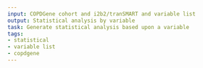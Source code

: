 ```yaml
---
input: COPDGene cohort and i2b2/tranSMART and variable list
output: Statistical analysis by variable
task: Generate statistical analysis based upon a variable
tags:
- statistical
- variable list
- copdgene
---
```

